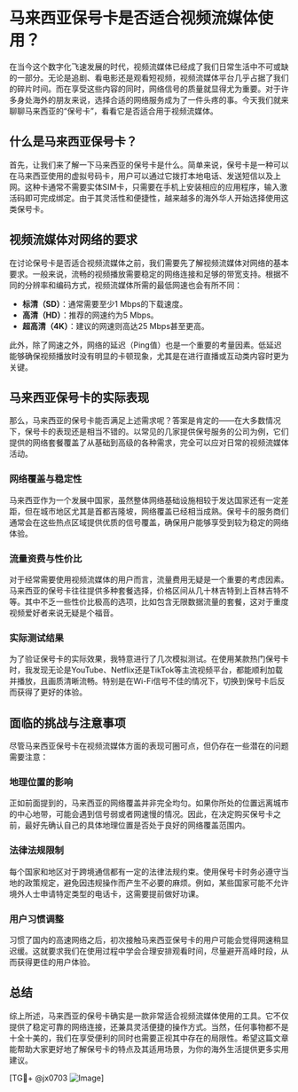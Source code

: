 # 马来西亚保号卡是否适合视频流媒体使用？

在当今这个数字化飞速发展的时代，视频流媒体已经成了我们日常生活中不可或缺的一部分。无论是追剧、看电影还是观看短视频，视频流媒体平台几乎占据了我们的碎片时间。而在享受这些内容的同时，网络信号的质量就显得尤为重要。对于许多身处海外的朋友来说，选择合适的网络服务成为了一件头疼的事。今天我们就来聊聊马来西亚的“保号卡”，看看它是否适合用于视频流媒体。

## 什么是马来西亚保号卡？

首先，让我们来了解一下马来西亚的保号卡是什么。简单来说，保号卡是一种可以在马来西亚使用的虚拟号码卡，用户可以通过它拨打本地电话、发送短信以及上网。这种卡通常不需要实体SIM卡，只需要在手机上安装相应的应用程序，输入激活码即可完成绑定。由于其灵活性和便捷性，越来越多的海外华人开始选择使用这类保号卡。

## 视频流媒体对网络的要求

在讨论保号卡是否适合视频流媒体之前，我们需要先了解视频流媒体对网络的基本要求。一般来说，流畅的视频播放需要稳定的网络连接和足够的带宽支持。根据不同的分辨率和编码方式，视频流媒体所需的最低网速也会有所不同：

- **标清（SD）**：通常需要至少1 Mbps的下载速度。
- **高清（HD）**：推荐的网速约为5 Mbps。
- **超高清（4K）**：建议的网速则高达25 Mbps甚至更高。

此外，除了网速之外，网络的延迟（Ping值）也是一个重要的考量因素。低延迟能够确保视频播放时没有明显的卡顿现象，尤其是在进行直播或互动类内容时更为关键。

## 马来西亚保号卡的实际表现

那么，马来西亚的保号卡能否满足上述需求呢？答案是肯定的——在大多数情况下，保号卡的表现还是相当不错的。以常见的几家提供保号服务的公司为例，它们提供的网络套餐覆盖了从基础到高级的各种需求，完全可以应对日常的视频流媒体活动。

### 网络覆盖与稳定性

马来西亚作为一个发展中国家，虽然整体网络基础设施相较于发达国家还有一定差距，但在城市地区尤其是首都吉隆坡，网络覆盖已经相当成熟。保号卡的服务商们通常会在这些热点区域提供优质的信号覆盖，确保用户能够享受到较为稳定的网络体验。

### 流量资费与性价比

对于经常需要使用视频流媒体的用户而言，流量费用无疑是一个重要的考虑因素。马来西亚的保号卡往往提供多种套餐选择，价格区间从几十林吉特到上百林吉特不等。其中不乏一些性价比极高的选项，比如包含无限数据流量的套餐，这对于重度视频爱好者来说无疑是个福音。

### 实际测试结果

为了验证保号卡的实际效果，我特意进行了几次模拟测试。在使用某款热门保号卡时，我发现无论是YouTube、Netflix还是TikTok等主流视频平台，都能顺利加载并播放，且画质清晰流畅。特别是在Wi-Fi信号不佳的情况下，切换到保号卡后反而获得了更好的体验。

## 面临的挑战与注意事项

尽管马来西亚保号卡在视频流媒体方面的表现可圈可点，但仍存在一些潜在的问题需要注意：

### 地理位置的影响

正如前面提到的，马来西亚的网络覆盖并非完全均匀。如果你所处的位置远离城市的中心地带，可能会遇到信号弱或者网速慢的情况。因此，在决定购买保号卡之前，最好先确认自己的具体地理位置是否处于良好的网络覆盖范围内。

### 法律法规限制

每个国家和地区对于跨境通信都有一定的法律法规约束。使用保号卡时务必遵守当地的政策规定，避免因违规操作而产生不必要的麻烦。例如，某些国家可能不允许境外人士申请特定类型的电话卡，这需要提前做好功课。

### 用户习惯调整

习惯了国内的高速网络之后，初次接触马来西亚保号卡的用户可能会觉得网速稍显迟缓。这就要求我们在使用过程中学会合理安排观看时间，尽量避开高峰时段，从而获得更佳的用户体验。

## 总结

综上所述，马来西亚的保号卡确实是一款非常适合视频流媒体使用的工具。它不仅提供了稳定可靠的网络连接，还兼具灵活便捷的操作方式。当然，任何事物都不是十全十美的，我们在享受便利的同时也需要正视其中存在的局限性。希望这篇文章能帮助大家更好地了解保号卡的特点及其适用场景，为你的海外生活提供更多实用建议。

[TG💪+ @jx0703 ![Image](https://github.com/user-attachments/assets/dbca1d08-cadb-493c-b0ec-ad6f7a83f270)]